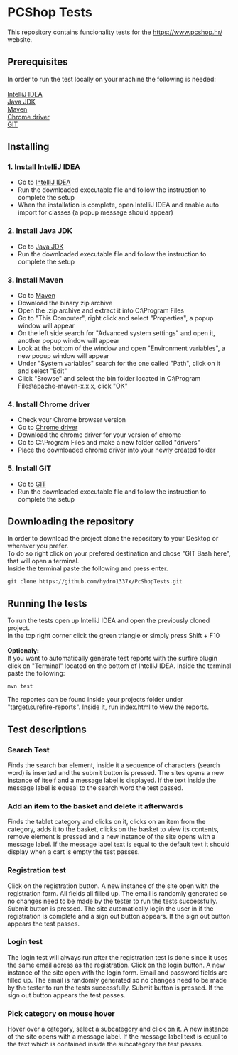 # PCShop Tests

This repository contains funcionality tests for the https://www.pcshop.hr/ website.

## Prerequisites

In order to run the test locally on your machine the following is needed:<br /> <br />
[IntelliJ IDEA](https://www.jetbrains.com/idea/download/#section=windows)<br />
[Java JDK](https://www.oracle.com/technetwork/java/javase/downloads/jdk8-downloads-2133151.html)<br />
[Maven](https://maven.apache.org/download.cgi)<br />
[Chrome driver](https://chromedriver.chromium.org/)<br />
[GIT](https://git-scm.com/downloads)

## Installing

### 1. Install IntelliJ IDEA

- Go to [IntelliJ IDEA](https://www.jetbrains.com/idea/download/#section=windows)<br />
- Run the downloaded executable file and follow the instruction to complete the setup <br />
- When the installation is complete, open IntelliJ IDEA and enable auto import for classes (a popup message should appear) <br />

### 2. Install Java JDK

- Go to [Java JDK](https://www.oracle.com/technetwork/java/javase/downloads/jdk8-downloads-2133151.html)<br />
- Run the downloaded executable file and follow the instruction to complete the setup <br />

### 3. Install Maven

- Go to [Maven](https://maven.apache.org/download.cgi)<br />
- Download the binary zip archive<br />
- Open the .zip archive and extract it into C:\Program Files<br />
- Go to "This Computer", right click and select "Properties", a popup window will appear<br />
- On the left side search for "Advanced system settings" and open it, another popup window will appear<br />
- Look at the bottom of the window and open "Environment variables", a new popup window will appear<br />
- Under "System variables" search for the one called "Path", click on it and select "Edit"<br />
- Click "Browse" and select the bin folder located in C:\Program Files\apache-maven-x.x.x, click "OK"

### 4. Install Chrome driver

- Check your Chrome browser version<br />
- Go to [Chrome driver](https://chromedriver.chromium.org/)<br />
- Download the chrome driver for your version of chrome<br />
- Go to C:\Program Files and make a new folder called "drivers"<br />
- Place the downloaded chrome driver into your newly created folder<br />

### 5. Install GIT

- Go to [GIT](https://git-scm.com/downloads)<br />
- Run the downloaded executable file and follow the instruction to complete the setup <br />

## Downloading the repository

In order to download the project clone the repository to your Desktop or wherever you prefer.<br />
To do so right click on your prefered destination and chose "GIT Bash here", that will open a terminal.<br />
Inside the terminal paste the following and press enter.<br />
```
git clone https://github.com/hydro1337x/PcShopTests.git
```

## Running the tests

To run the tests open up IntelliJ IDEA and open the previously cloned project. <br />
In the top right corner click the green triangle or simply press Shift + F10<br />
<br />
**Optionaly:**<br />
If you want to automatically generate test reports with the surfire plugin click on "Terminal" located on the bottom of IntelliJ IDEA. Inside the terminal paste the following:<br />
```
mvn test
```
The reportes can be found inside your projects folder under "target\surefire-reports". Inside it, run index.html to view the reports.

## Test descriptions

### Search Test

Finds the search bar element, inside it a sequence of characters (search word) is inserted and the submit button is pressed. The sites opens a new instance of itself and a message label is displayed. If the text inside the message label is equeal to the search word the test passed.

### Add an item to the basket and delete it afterwards

Finds the tablet category and clicks on it, clicks on an item from the category, adds it to the basket, clicks on the basket to view its contents, remove element is pressed and a new instance of the site opens with a message label. If the message label text is equal to the default text it should display when a cart is empty the test passes.

### Registration test

Click on the registration button. A new instance of the site open with the registration form. All fields all filled up. The email is randomly generated so no changes need to be made by the tester to run the tests successfully. Submit button is pressed. The site automatically login the user in if the registration is complete and a sign out button appears. If the sign out button appears the test passes.

### Login test
The login test will always run after the registration test is done since it uses the same email adress as the registration.
Click on the login button. A new instance of the site open with the login form. Email and password fields are filled up. The email is randomly generated so no changes need to be made by the tester to run the tests successfully. Submit button is pressed. If the sign out button appears the test passes.

### Pick category on mouse hover

Hover over a category, select a subcategory and click on it. A new instance of the site opens with a message label. If the message label text is equal to the text which is contained inside the subcategory the test passes.
